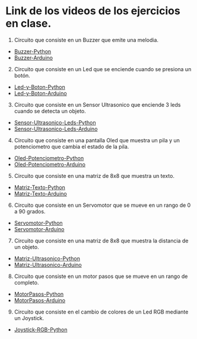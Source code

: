 # Link de los videos de los ejercicios en clase.

1. Circuito que consiste en un Buzzer que emite una melodia.
* [Buzzer-Python](https://drive.google.com/file/d/1KiD1GWeSuOSS5ahMsJza9f5EZE-hbLu1/view?usp=drive_link)
* [Buzzer-Arduino](https://drive.google.com/file/d/1mn9DIAgtaehEN14agQcrb25SsRqLFbRl/view?usp=drive_link)
2. Circuito que consiste en un Led que se enciende cuando se presiona un botón.
* [Led-y-Boton-Python](https://drive.google.com/file/d/195eZ802qTqXiL-zT3f44vH6tgKI_1Q6w/view?usp=drive_link)
* [Led-y-Boton-Arduino](https://drive.google.com/file/d/19HFdEY7yCZAV8EAEKUDUW6ly3L-sjFm1/view?usp=drive_link)
3. Circuito que consiste en un Sensor Ultrasonico que enciende 3 leds cuando se detecta un objeto.
* [Sensor-Ultrasonico-Leds-Python](https://drive.google.com/file/d/19NQXgwk0IsdtV0wl7LNL7jPvvflPkFXV/view?usp=drive_link)
* [Sensor-Ultrasonico-Leds-Arduino](https://drive.google.com/file/d/19PhhezDh3HwFs0iQluIjV5t1PwJaDioQ/view?usp=drive_link)
4. Circuito que consiste en una pantalla Oled que muestra un pila y un potenciometro que cambia el estado de la pila.
* [Oled-Potenciometro-Python](https://drive.google.com/file/d/1AfjgWC-Aplq-UMzCMpYsxicGDRV5gbHJ/view?usp=drive_link)
* [Oled-Potenciometro-Arduino](https://drive.google.com/file/d/1AkcPc4Mxdpmp4049I5g9_8hV9u6eTjKR/view?usp=drive_link)
5. Circuito que consiste en una matriz de 8x8 que muestra un texto.
* [Matriz-Texto-Python](https://drive.google.com/file/d/1AlZ2CTYDnDdw7hPGA94vhRubCFOGvgQN/view?usp=drive_link)
* [Matriz-Texto-Arduino](https://drive.google.com/file/d/1Anem5B2aFdCZxchdweh_ZiossDo7UPWR/view?usp=drive_link)
6. Circuito que consiste en un Servomotor que se mueve en un rango de 0 a 90 grados.
* [Servomotor-Python](https://drive.google.com/file/d/1B4ZkdXJc4zG1RM0QfLD_jUyYYVWC9FEL/view?usp=drive_link)
* [Servomotor-Arduino](https://drive.google.com/file/d/1B1JWcEWwaEAVC0HWtgbGz5MKNB9lQw6N/view?usp=drive_link)
7. Circuito que consiste en una matriz de 8x8 que muestra la distancia de un objeto.
* [Matriz-Ultrasonico-Python](https://drive.google.com/file/d/1B5JbbZXbFcHBvXyp9G8Ckz0PMRXLvSe5/view?usp=drive_link)
* [Matriz-Ultrasonico-Arduino](https://drive.google.com/file/d/1BBaNuupn-w2oyZShwhEnx5gA2PjpzfsB/view?usp=drive_link)
8. Circuito que consiste en un motor pasos que se mueve en un rango de completo.
* [MotorPasos-Python](https://drive.google.com/file/d/1BA7Is7OscwF7Hc9w7yalfUXakC28FI2j/view?usp=drive_link)
* [MotorPasos-Arduino](https://drive.google.com/file/d/1B63SqzJSZh0RCm0jWkYxWwUONO9k6IQW/view?usp=drive_link)
9. Circuito que consiste en el cambio de colores de un Led RGB mediante un Joystick.
* [Joystick-RGB-Python](https://drive.google.com/file/d/1BACeKLAgEi2ke9R5DNjJViXxjNTR0JUj/view?usp=drive_link)